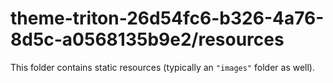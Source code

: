# theme-triton-26d54fc6-b326-4a76-8d5c-a0568135b9e2/resources

This folder contains static resources (typically an `"images"` folder as well).
